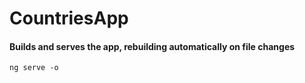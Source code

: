 # CountriesApp

#### Builds and serves the app, rebuilding automatically on file changes

`ng serve -o`
